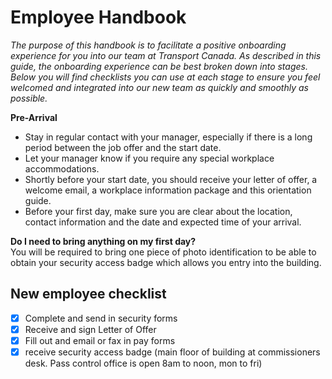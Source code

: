 # Employee Handbook #

*The purpose of this handbook is to facilitate a positive onboarding experience for you into our team at Transport Canada. As described in this guide, the onboarding experience can be best broken down into stages. Below you will find checklists you can use at each stage to ensure you feel welcomed and integrated into our new team as quickly and smoothly as possible.*

**Pre-Arrival**
* Stay in regular contact with your manager, especially if there is a long period between the job offer and the start date.
* Let your manager know if you require any special workplace accommodations.
* Shortly before your start date, you should receive your letter of offer, a welcome email, a workplace information package and this orientation guide.
* Before your first day, make sure you are clear about the location, contact information and the date and expected time of your arrival.

**Do I need to bring anything on my first day?**  
You will be required to bring one piece of photo identification to be able to obtain your security access badge which allows you entry into the building.

## New employee checklist ##
- [x] Complete and send in security forms
- [x] Receive and sign Letter of Offer
- [x] Fill out and email or fax in pay forms
- [x] receive security access badge (main floor of building at commissioners desk. Pass control office is open 8am to noon, mon to fri)
